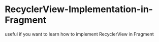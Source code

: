 # RecyclerView-Implementation-in-Fragment
useful if you want to learn how to implement RecyclerView in Fragment
